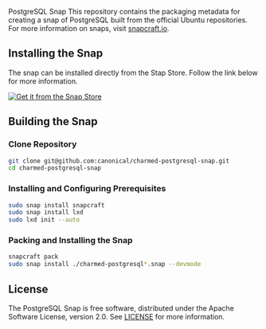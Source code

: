 PostgreSQL Snap
This repository contains the packaging metadata for creating a snap of PostgreSQL built from the official Ubuntu repositories.  For more information on snaps, visit [snapcraft.io](https://snapcraft.io/). 

## Installing the Snap
The snap can be installed directly from the Stap Store.  Follow the link below for more information.
<br>

[![Get it from the Snap Store](https://snapcraft.io/static/images/badges/en/snap-store-black.svg)](https://snapcraft.io/charmed-postgresql)

## Building the Snap
### Clone Repository
```bash
git clone git@github.com:canonical/charmed-postgresql-snap.git
cd charmed-postgresql-snap
```
### Installing and Configuring Prerequisites
```bash
sudo snap install snapcraft
sudo snap install lxd
sudo lxd init --auto
```
### Packing and Installing the Snap
```bash
snapcraft pack
sudo snap install ./charmed-postgresql*.snap --devmode
```

## License
The PostgreSQL Snap is free software, distributed under the Apache
Software License, version 2.0. See
[LICENSE](https://github.com/canonical/charme-postgresql-snap/blob/14.0/edge/licenses/LICENSE-snap)
for more information.
